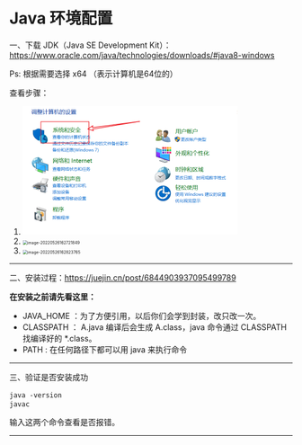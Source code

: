 # Java 环境配置

一、下载 JDK（Java SE Development Kit）：https://www.oracle.com/java/technologies/downloads/#java8-windows

Ps: 根据需要选择 x64 （表示计算机是64位的）

查看步骤：

1. <img src="images\image-20220526161931548.png" alt="image-20220526161931548" style="zoom:50%;" />

2. <img src="C:\Users\blue\AppData\Roaming\Typora\typora-user-images\image-20220526162721849.png" alt="image-20220526162721849" style="zoom: 50%;" />
3. <img src="C:\Users\blue\AppData\Roaming\Typora\typora-user-images\image-20220526162823765.png" alt="image-20220526162823765" style="zoom:50%;" />

------

二、安装过程：https://juejin.cn/post/6844903937095499789

**在安装之前请先看这里：**

- JAVA_HOME ：为了方便引用，以后你们会学到封装，改只改一次。
- CLASSPATH ： A.java 编译后会生成 A.class，java 命令通过 CLASSPATH 找编译好的 *.class。
- PATH : 在任何路径下都可以用 java 来执行命令

------

三、验证是否安装成功

```
java -version
javac
```

输入这两个命令查看是否报错。

------



